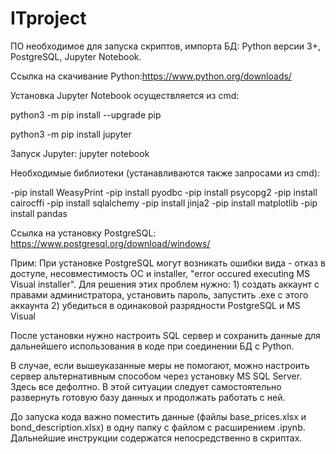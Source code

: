 # ITproject
ПО необходимое для запуска скриптов, импорта БД: Python версии 3+, PostgreSQL, Jupyter Notebook.

Ссылка на скачивание Python:https://www.python.org/downloads/

Установка Jupyter Notebook осуществляется из cmd: 

python3 -m pip install --upgrade pip

python3 -m pip install jupyter

Запуск Jupyter: jupyter notebook

Необходимые библиотеки (устанавливаются также запросами из cmd):

 -pip install WeasyPrint
 -pip install pyodbc
 -pip install psycopg2
 -pip install cairocffi
 -pip install sqlalchemy
 -pip install jinja2
 -pip install matplotlib
 -pip install pandas

Ссылка на установку PostgreSQL: https://www.postgresql.org/download/windows/

Прим: При установке PostgreSQL могут возникать ошибки вида - отказ в доступе, несовместимость ОС и installer, "error occured executing MS Visual installer". Для решения этих проблем нужно: 1) создать аккаунт с правами администратора, установить пароль, запустить .exe с этого аккаунта 2) убедиться в одинаковой разрядности PostgreSQL и MS Visual

После установки нужно настроить SQL сервер и сохранить данные для дальнейшего использования в коде при соединении БД с Python.

В случае, если вышеуказанные меры не помогают, можно настроить сервер альтернативным способом через установку MS SQL Server. Здесь все дефолтно. В этой ситуации следует самостоятельно развернуть готовую базу данных и продолжать работать с ней.

До запуска кода важно поместить данные (файлы base_prices.xlsx и bond_description.xlsx) в одну папку с файлом c расширением .ipynb.
Дальнейшие инструкции содержатся непосредственно в скриптах.
